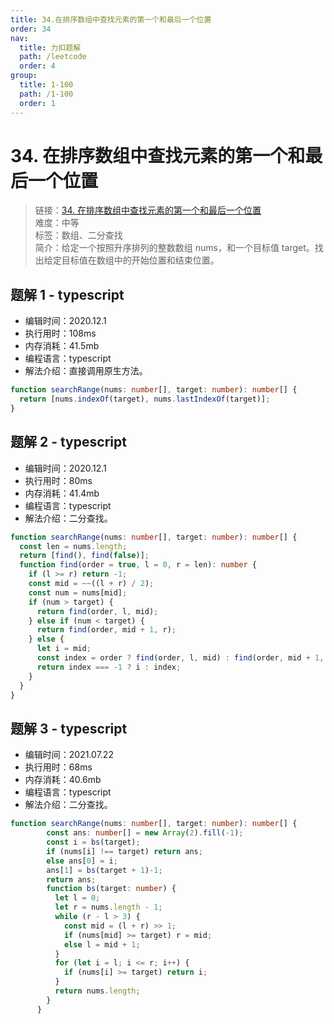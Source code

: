```yaml
---
title: 34.在排序数组中查找元素的第一个和最后一个位置
order: 34
nav:
  title: 力扣题解
  path: /leetcode
  order: 4
group:
  title: 1-100
  path: /1-100
  order: 1
---
```


# 34. 在排序数组中查找元素的第一个和最后一个位置

> 链接：[34. 在排序数组中查找元素的第一个和最后一个位置](https://leetcode-cn.com/problems/find-first-and-last-position-of-element-in-sorted-array/)  
> 难度：中等  
> 标签：数组、二分查找  
> 简介：给定一个按照升序排列的整数数组 nums，和一个目标值 target。找出给定目标值在数组中的开始位置和结束位置。

## 题解 1 - typescript

- 编辑时间：2020.12.1
- 执行用时：108ms
- 内存消耗：41.5mb
- 编程语言：typescript
- 解法介绍：直接调用原生方法。

```typescript
function searchRange(nums: number[], target: number): number[] {
  return [nums.indexOf(target), nums.lastIndexOf(target)];
}
```

## 题解 2 - typescript

- 编辑时间：2020.12.1
- 执行用时：80ms
- 内存消耗：41.4mb
- 编程语言：typescript
- 解法介绍：二分查找。

```typescript
function searchRange(nums: number[], target: number): number[] {
  const len = nums.length;
  return [find(), find(false)];
  function find(order = true, l = 0, r = len): number {
    if (l >= r) return -1;
    const mid = ~~((l + r) / 2);
    const num = nums[mid];
    if (num > target) {
      return find(order, l, mid);
    } else if (num < target) {
      return find(order, mid + 1, r);
    } else {
      let i = mid;
      const index = order ? find(order, l, mid) : find(order, mid + 1, r);
      return index === -1 ? i : index;
    }
  }
}
```
## 题解 3 - typescript
- 编辑时间：2021.07.22
- 执行用时：68ms
- 内存消耗：40.6mb
- 编程语言：typescript
- 解法介绍：二分查找。
```typescript
function searchRange(nums: number[], target: number): number[] {
        const ans: number[] = new Array(2).fill(-1);
        const i = bs(target);
        if (nums[i] !== target) return ans;
        else ans[0] = i;
        ans[1] = bs(target + 1)-1;
        return ans;
        function bs(target: number) {
          let l = 0;
          let r = nums.length - 1;
          while (r - l > 3) {
            const mid = (l + r) >> 1;
            if (nums[mid] >= target) r = mid;
            else l = mid + 1;
          }
          for (let i = l; i <= r; i++) {
            if (nums[i] >= target) return i;
          }
          return nums.length;
        }
      }
```

